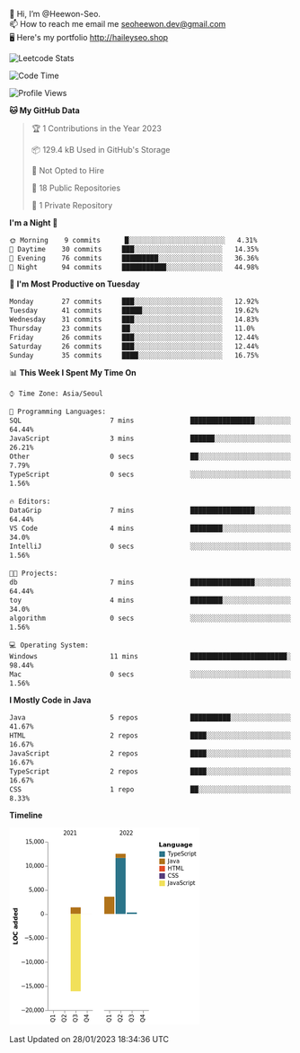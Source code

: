 👋 Hi, I’m @Heewon-Seo.  
📫 How to reach me email me seoheewon.dev@gmail.com   
🖥 Here's my portfolio http://haileyseo.shop

![Leetcode Stats](https://leetcode.card.workers.dev/?username=Heewon-Seo)

 <!--START_SECTION:waka-->
![Code Time](http://img.shields.io/badge/Code%20Time-202%20hrs%2016%20mins-blue)

![Profile Views](http://img.shields.io/badge/Profile%20Views-14-blue)

**🐱 My GitHub Data** 

> 🏆 1 Contributions in the Year 2023
 > 
> 📦 129.4 kB Used in GitHub's Storage 
 > 
> 🚫 Not Opted to Hire
 > 
> 📜 18 Public Repositories 
 > 
> 🔑 1 Private Repository 
 > 
**I'm a Night 🦉** 

```text
🌞 Morning    9 commits      █░░░░░░░░░░░░░░░░░░░░░░░░   4.31% 
🌆 Daytime    30 commits     ███░░░░░░░░░░░░░░░░░░░░░░   14.35% 
🌃 Evening    76 commits     █████████░░░░░░░░░░░░░░░░   36.36% 
🌙 Night      94 commits     ███████████░░░░░░░░░░░░░░   44.98%

```
📅 **I'm Most Productive on Tuesday** 

```text
Monday       27 commits     ███░░░░░░░░░░░░░░░░░░░░░░   12.92% 
Tuesday      41 commits     █████░░░░░░░░░░░░░░░░░░░░   19.62% 
Wednesday    31 commits     ███░░░░░░░░░░░░░░░░░░░░░░   14.83% 
Thursday     23 commits     ██░░░░░░░░░░░░░░░░░░░░░░░   11.0% 
Friday       26 commits     ███░░░░░░░░░░░░░░░░░░░░░░   12.44% 
Saturday     26 commits     ███░░░░░░░░░░░░░░░░░░░░░░   12.44% 
Sunday       35 commits     ████░░░░░░░░░░░░░░░░░░░░░   16.75%

```


📊 **This Week I Spent My Time On** 

```text
⌚︎ Time Zone: Asia/Seoul

💬 Programming Languages: 
SQL                      7 mins              ████████████████░░░░░░░░░   64.44% 
JavaScript               3 mins              ██████░░░░░░░░░░░░░░░░░░░   26.21% 
Other                    0 secs              ██░░░░░░░░░░░░░░░░░░░░░░░   7.79% 
TypeScript               0 secs              ░░░░░░░░░░░░░░░░░░░░░░░░░   1.56%

🔥 Editors: 
DataGrip                 7 mins              ████████████████░░░░░░░░░   64.44% 
VS Code                  4 mins              ████████░░░░░░░░░░░░░░░░░   34.0% 
IntelliJ                 0 secs              ░░░░░░░░░░░░░░░░░░░░░░░░░   1.56%

🐱‍💻 Projects: 
db                       7 mins              ████████████████░░░░░░░░░   64.44% 
toy                      4 mins              ████████░░░░░░░░░░░░░░░░░   34.0% 
algorithm                0 secs              ░░░░░░░░░░░░░░░░░░░░░░░░░   1.56%

💻 Operating System: 
Windows                  11 mins             ████████████████████████░   98.44% 
Mac                      0 secs              ░░░░░░░░░░░░░░░░░░░░░░░░░   1.56%

```

**I Mostly Code in Java** 

```text
Java                     5 repos             ██████████░░░░░░░░░░░░░░░   41.67% 
HTML                     2 repos             ████░░░░░░░░░░░░░░░░░░░░░   16.67% 
JavaScript               2 repos             ████░░░░░░░░░░░░░░░░░░░░░   16.67% 
TypeScript               2 repos             ████░░░░░░░░░░░░░░░░░░░░░   16.67% 
CSS                      1 repo              ██░░░░░░░░░░░░░░░░░░░░░░░   8.33%

```


**Timeline**

![Chart not found](https://raw.githubusercontent.com/Heewon-Seo/Heewon-Seo/main/charts/bar_graph.png) 


 Last Updated on 28/01/2023 18:34:36 UTC
<!--END_SECTION:waka-->


